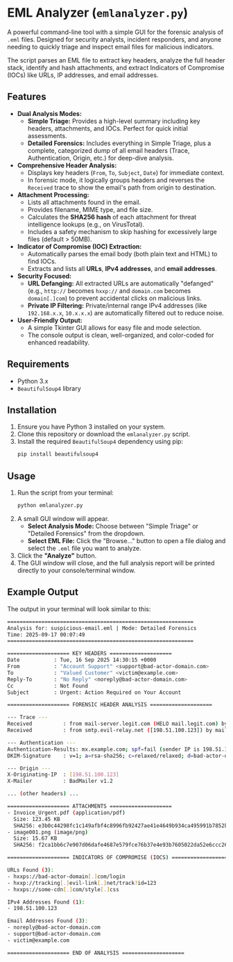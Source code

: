 # EML Analyzer (`emlanalyzer.py`)

A powerful command-line tool with a simple GUI for the forensic analysis of `.eml` files. Designed for security analysts, incident responders, and anyone needing to quickly triage and inspect email files for malicious indicators.

The script parses an EML file to extract key headers, analyze the full header stack, identify and hash attachments, and extract Indicators of Compromise (IOCs) like URLs, IP addresses, and email addresses.

## Features

-   **Dual Analysis Modes:**
    -   **Simple Triage:** Provides a high-level summary including key headers, attachments, and IOCs. Perfect for quick initial assessments.
    -   **Detailed Forensics:** Includes everything in Simple Triage, plus a complete, categorized dump of all email headers (Trace, Authentication, Origin, etc.) for deep-dive analysis.
-   **Comprehensive Header Analysis:**
    -   Displays key headers (`From`, `To`, `Subject`, `Date`) for immediate context.
    -   In forensic mode, it logically groups headers and reverses the `Received` trace to show the email's path from origin to destination.
-   **Attachment Processing:**
    -   Lists all attachments found in the email.
    -   Provides filename, MIME type, and file size.
    -   Calculates the **SHA256 hash** of each attachment for threat intelligence lookups (e.g., on VirusTotal).
    -   Includes a safety mechanism to skip hashing for excessively large files (default > 50MB).
-   **Indicator of Compromise (IOC) Extraction:**
    -   Automatically parses the email body (both plain text and HTML) to find IOCs.
    -   Extracts and lists all **URLs**, **IPv4 addresses**, and **email addresses**.
-   **Security Focused:**
    -   **URL Defanging:** All extracted URLs are automatically "defanged" (e.g., `http://` becomes `hxxp://` and `domain.com` becomes `domain[.]com`) to prevent accidental clicks on malicious links.
    -   **Private IP Filtering:** Private/internal range IPv4 addresses (like `192.168.x.x`, `10.x.x.x`) are automatically filtered out to reduce noise.
-   **User-Friendly Output:**
    -   A simple Tkinter GUI allows for easy file and mode selection.
    -   The console output is clean, well-organized, and color-coded for enhanced readability.

## Requirements

-   Python 3.x
-   `BeautifulSoup4` library

## Installation

1.  Ensure you have Python 3 installed on your system.
2.  Clone this repository or download the `emlanalyzer.py` script.
3.  Install the required `BeautifulSoup4` dependency using pip:
    ```bash
    pip install beautifulsoup4
    ```

## Usage

1.  Run the script from your terminal:
    ```bash
    python emlanalyzer.py
    ```
2.  A small GUI window will appear.
    -   **Select Analysis Mode:** Choose between "Simple Triage" or "Detailed Forensics" from the dropdown.
    -   **Select EML File:** Click the "Browse..." button to open a file dialog and select the `.eml` file you want to analyze.
3.  Click the **"Analyze"** button.
4.  The GUI window will close, and the full analysis report will be printed directly to your console/terminal window.

## Example Output

The output in your terminal will look similar to this:

```bash
============================================================
Analysis for: suspicious-email.eml | Mode: Detailed Forensics
Time: 2025-09-17 00:07:49
============================================================

==================== KEY HEADERS ====================
Date           : Tue, 16 Sep 2025 14:30:15 +0000
From           : "Account Support" <support@bad-actor-domain.com>
To             : "Valued Customer" <victim@example.com>
Reply-To       : "No Reply" <noreply@bad-actor-domain.com>
Cc             : Not Found
Subject        : Urgent: Action Required on Your Account

==================== FORENSIC HEADER ANALYSIS ====================

--- Trace ---
Received          : from mail-server.legit.com (HELO mail.legit.com) by mx.example.com
Received          : from smtp.evil-relay.net ([198.51.100.123]) by mail-server.legit.com

--- Authentication ---
Authentication-Results: mx.example.com; spf=fail (sender IP is 198.51.100.123)
DKIM-Signature    : v=1; a=rsa-sha256; c=relaxed/relaxed; d=bad-actor-domain.com;

--- Origin ---
X-Originating-IP  : [198.51.100.123]
X-Mailer          : BadMailer v1.2

... (other headers) ...

==================== ATTACHMENTS ====================
- Invoice_Urgent.pdf (application/pdf)
  Size: 123.45 KB
  SHA256: e3b0c44298fc1c149afbf4c8996fb92427ae41e4649b934ca495991b7852b855
- image001.png (image/png)
  Size: 15.67 KB
  SHA256: f2ca1bb6c7e907d06dafe4687e579fce76b37e4e93b7605022da52e6ccc26fd2

==================== INDICATORS OF COMPROMISE (IOCS) ====================

URLs Found (3):
- hxxps://bad-actor-domain[.]com/login
- hxxp://tracking[.]evil-link[.]net/track?id=123
- hxxps://some-cdn[.]com/style[.]css

IPv4 Addresses Found (1):
- 198.51.100.123

Email Addresses Found (3):
- noreply@bad-actor-domain.com
- support@bad-actor-domain.com
- victim@example.com

==================== END OF ANALYSIS ====================
